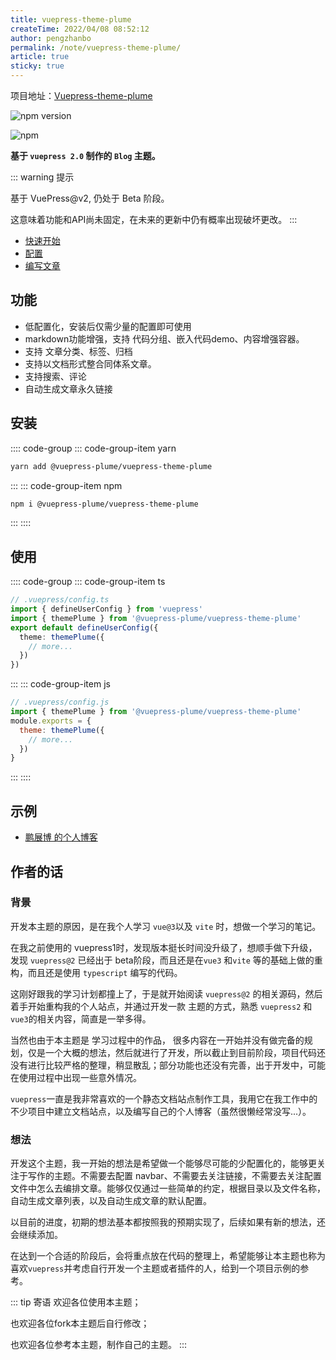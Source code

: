 ```yaml
---
title: vuepress-theme-plume
createTime: 2022/04/08 08:52:12
author: pengzhanbo
permalink: /note/vuepress-theme-plume/
article: true
sticky: true
---
```


项目地址：[Vuepress-theme-plume](https://github.com/pengzhanbo/vuepress-theme-plume)

![npm version](https://badge.fury.io/js/@vuepress-plume%2Fvuepress-theme-plume.svg)

![npm](https://img.shields.io/npm/dy/@vuepress-plume/vuepress-theme-plume?style=flat)

__基于 `vuepress 2.0` 制作的 `Blog` 主题。__

::: warning 提示

基于 VuePress@v2, 仍处于 Beta 阶段。

这意味着功能和API尚未固定，在未来的更新中仍有概率出现破坏更改。
:::

- [快速开始](/note/vuepress-theme-plume/quick-start/)
- [配置](/note/vuepress-theme-plume/theme-config/)
- [编写文章](/note/vuepress-theme-plume/write-article/)

## 功能

- 低配置化，安装后仅需少量的配置即可使用
- markdown功能增强，支持 代码分组、嵌入代码demo、内容增强容器。
- 支持 文章分类、标签、归档
- 支持以文档形式整合同体系文章。
- 支持搜索、评论
- 自动生成文章永久链接

## 安装

:::: code-group
::: code-group-item yarn
``` sh
yarn add @vuepress-plume/vuepress-theme-plume
```
:::
::: code-group-item npm
``` sh
npm i @vuepress-plume/vuepress-theme-plume
```
:::
::::

## 使用

:::: code-group
::: code-group-item ts
``` ts
// .vuepress/config.ts
import { defineUserConfig } from 'vuepress'
import { themePlume } from '@vuepress-plume/vuepress-theme-plume'
export default defineUserConfig({
  theme: themePlume({
    // more...
  })
})
```
:::
::: code-group-item js
``` js
// .vuepress/config.js
import { themePlume } from '@vuepress-plume/vuepress-theme-plume'
module.exports = {
  theme: themePlume({
    // more...
  })
}
```
:::
::::

## 示例

- [鹏展博 的个人博客](https://pengzhanbo.cn)

## 作者的话

### 背景
开发本主题的原因，是在我个人学习 `vue@3`以及 `vite` 时，想做一个学习的笔记。

在我之前使用的 vuepress1时，发现版本挺长时间没升级了，想顺手做下升级，发现 `vuepress@2` 已经出于 beta阶段，而且还是在`vue3` 和`vite` 等的基础上做的重构，而且还是使用 `typescript` 编写的代码。

这刚好跟我的学习计划都撞上了，于是就开始阅读 `vuepress@2` 的相关源码，然后着手开始重构我的个人站点，并通过开发一款 主题的方式，熟悉 `vuepress2` 和 `vue3`的相关内容，简直是一举多得。

当然也由于本主题是 学习过程中的作品， 很多内容在一开始并没有做完备的规划，仅是一个大概的想法，然后就进行了开发，所以截止到目前阶段，项目代码还没有进行比较严格的整理，稍显散乱；部分功能也还没有完善，出于开发中，可能在使用过程中出现一些意外情况。

`vuepress`一直是我非常喜欢的一个静态文档站点制作工具，我用它在我工作中的不少项目中建立文档站点，以及编写自己的个人博客（虽然很懒经常没写...）。

### 想法
开发这个主题，我一开始的想法是希望做一个能够尽可能的少配置化的，能够更关注于写作的主题。不需要去配置 navbar、不需要去关注链接，不需要去关注配置文件中怎么去编排文章。能够仅仅通过一些简单的约定，根据目录以及文件名称，自动生成文章列表，以及自动生成文章的默认配置。

以目前的进度，初期的想法基本都按照我的预期实现了，后续如果有新的想法，还会继续添加。

在达到一个合适的阶段后，会将重点放在代码的整理上，希望能够让本主题也称为喜欢`vuepress`并考虑自行开发一个主题或者插件的人，给到一个项目示例的参考。

::: tip 寄语
欢迎各位使用本主题；

也欢迎各位fork本主题后自行修改；

也欢迎各位参考本主题，制作自己的主题。
:::
